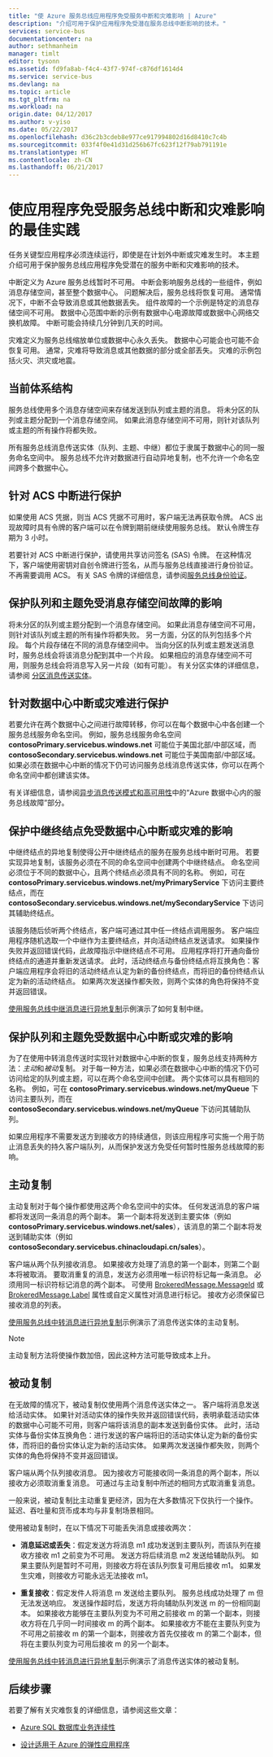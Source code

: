 ```yaml
---
title: "使 Azure 服务总线应用程序免受服务中断和灾难影响 | Azure"
description: "介绍可用于保护应用程序免受潜在服务总线中断影响的技术。"
services: service-bus
documentationcenter: na
author: sethmanheim
manager: timlt
editor: tysonn
ms.assetid: fd9fa8ab-f4c4-43f7-974f-c876df1614d4
ms.service: service-bus
ms.devlang: na
ms.topic: article
ms.tgt_pltfrm: na
ms.workload: na
origin.date: 04/12/2017
ms.author: v-yiso
ms.date: 05/22/2017
ms.openlocfilehash: d36c2b3cdeb8e977ce917994802d16d8410c7c4b
ms.sourcegitcommit: 033f4f0e41d31d256b67fc623f12f79ab791191e
ms.translationtype: HT
ms.contentlocale: zh-CN
ms.lasthandoff: 06/21/2017
---
```

# <a name="best-practices-for-insulating-applications-against-service-bus-outages-and-disasters"></a>使应用程序免受服务总线中断和灾难影响的最佳实践
任务关键型应用程序必须连续运行，即使是在计划外中断或灾难发生时。 本主题介绍可用于保护服务总线应用程序免受潜在的服务中断和灾难影响的技术。

中断定义为 Azure 服务总线暂时不可用。 中断会影响服务总线的一些组件，例如消息存储空间，甚至整个数据中心。 问题解决后，服务总线将恢复可用。 通常情况下，中断不会导致消息或其他数据丢失。 组件故障的一个示例是特定的消息存储空间不可用。 数据中心范围中断的示例有数据中心电源故障或数据中心网络交换机故障。 中断可能会持续几分钟到几天的时间。

灾难定义为服务总线缩放单位或数据中心永久丢失。 数据中心可能会也可能不会恢复可用。 通常，灾难将导致消息或其他数据的部分或全部丢失。 灾难的示例包括火灾、洪灾或地震。

## <a name="current-architecture"></a>当前体系结构
服务总线使用多个消息存储空间来存储发送到队列或主题的消息。 将未分区的队列或主题分配到一个消息存储空间。 如果此消息存储空间不可用，则针对该队列或主题的所有操作将都失败。

所有服务总线消息传送实体（队列、主题、中继）都位于隶属于数据中心的同一服务命名空间中。 服务总线不允许对数据进行自动异地复制，也不允许一个命名空间跨多个数据中心。

## <a name="protecting-against-acs-outages"></a>针对 ACS 中断进行保护
如果使用 ACS 凭据，则当 ACS 凭据不可用时，客户端无法再获取令牌。 ACS 出现故障时具有令牌的客户端可以在令牌到期前继续使用服务总线。 默认令牌生存期为 3 小时。

若要针对 ACS 中断进行保护，请使用共享访问签名 (SAS) 令牌。 在这种情况下，客户端使用密钥对自创令牌进行签名，从而与服务总线直接进行身份验证。 不再需要调用 ACS。 有关 SAS 令牌的详细信息，请参阅[服务总线身份验证][Service Bus authentication]。

## <a name="protecting-queues-and-topics-against-messaging-store-failures"></a>保护队列和主题免受消息存储空间故障的影响
将未分区的队列或主题分配到一个消息存储空间。 如果此消息存储空间不可用，则针对该队列或主题的所有操作将都失败。 另一方面，分区的队列包括多个片段。 每个片段存储在不同的消息存储空间中。 当向分区的队列或主题发送消息时，服务总线会将该消息分配到其中一个片段。 如果相应的消息存储空间不可用，则服务总线会将消息写入另一片段（如有可能）。 有关分区实体的详细信息，请参阅 [分区消息传送实体][Partitioned messaging entities]。

## <a name="protecting-against-datacenter-outages-or-disasters"></a>针对数据中心中断或灾难进行保护
若要允许在两个数据中心之间进行故障转移，你可以在每个数据中心中各创建一个服务总线服务命名空间。 例如，服务总线服务命名空间 **contosoPrimary.servicebus.windows.net** 可能位于美国北部/中部区域，而 **contosoSecondary.servicebus.windows.net** 可能位于美国南部/中部区域。 如果必须在数据中心中断的情况下仍可访问服务总线消息传送实体，你可以在两个命名空间中都创建该实体。

有关详细信息，请参阅[异步消息传送模式和高可用性][Asynchronous messaging patterns and high availability]中的“Azure 数据中心内的服务总线故障”部分。

## <a name="protecting-relay-endpoints-against-datacenter-outages-or-disasters"></a>保护中继终结点免受数据中心中断或灾难的影响
中继终结点的异地复制使得公开中继终结点的服务在服务总线中断时可用。 若要实现异地复制，该服务必须在不同的命名空间中创建两个中继终结点。 命名空间必须位于不同的数据中心，且两个终结点必须具有不同的名称。 例如，可在 **contosoPrimary.servicebus.windows.net/myPrimaryService** 下访问主要终结点，而在 **contosoSecondary.servicebus.windows.net/mySecondaryService** 下访问其辅助终结点。

该服务随后侦听两个终结点，客户端可通过其中任一终结点调用服务。 客户端应用程序随机选取一个中继作为主要终结点，并向活动终结点发送请求。 如果操作失败并返回错误代码，此故障指示中继终结点不可用。 应用程序将打开通向备份终结点的通道并重新发送请求。 此时，活动终结点与备份终结点将互换角色：客户端应用程序会将旧的活动终结点认定为新的备份终结点，而将旧的备份终结点认定为新的活动终结点。 如果两次发送操作都失败，则两个实体的角色将保持不变并返回错误。

[使用服务总线中继消息进行异地复制][Geo-replication with Service Bus relayed Messages]示例演示了如何复制中继。

## <a name="protecting-queues-and-topics-against-datacenter-outages-or-disasters"></a>保护队列和主题免受数据中心中断或灾难的影响
为了在使用中转消息传送时实现针对数据中心中断的恢复，服务总线支持两种方法：*主动*和*被动*复制。 对于每一种方法，如果必须在数据中心中断的情况下仍可访问给定的队列或主题，可以在两个命名空间中创建。 两个实体可以具有相同的名称。 例如，可在 **contosoPrimary.servicebus.windows.net/myQueue** 下访问主要队列，而在 **contosoSecondary.servicebus.windows.net/myQueue** 下访问其辅助队列。

如果应用程序不需要发送方到接收方的持续通信，则该应用程序可实施一个用于防止消息丢失的持久客户端队列，从而保护发送方免受任何暂时性服务总线故障的影响。

## <a name="active-replication"></a>主动复制

主动复制对于每个操作都使用这两个命名空间中的实体。 任何发送消息的客户端都将发送同一条消息的两个副本。 第一个副本将发送到主要实体（例如 **contosoPrimary.servicebus.windows.net/sales**），该消息的第二个副本将发送到辅助实体（例如 **contosoSecondary.servicebus.chinacloudapi.cn/sales**）。

客户端从两个队列接收消息。 如果接收方处理了消息的第一个副本，则第二个副本将被取消。 要取消重复的消息，发送方必须用唯一标识符标记每一条消息。 必须用同一标识符标记消息的两个副本。 可使用 [BrokeredMessage.MessageId][BrokeredMessage.MessageId] 或 [BrokeredMessage.Label][BrokeredMessage.Label] 属性或自定义属性对消息进行标记。 接收方必须保留已接收消息的列表。

[使用服务总线中转消息进行异地复制][Geo-replication with Service Bus Brokered Messages]示例演示了消息传送实体的主动复制。

> [!NOTE]
> 主动复制方法将使操作数加倍，因此这种方法可能导致成本上升。
> 
> 

## <a name="passive-replication"></a>被动复制
在无故障的情况下，被动复制仅使用两个消息传送实体之一。 客户端将消息发送给活动实体。 如果针对活动实体的操作失败并返回错误代码，表明承载活动实体的数据中心可能不可用，则客户端将该消息的副本发送到备份实体。 此时，活动实体与备份实体互换角色：进行发送的客户端将旧的活动实体认定为新的备份实体，而将旧的备份实体认定为新的活动实体。 如果两次发送操作都失败，则两个实体的角色将保持不变并返回错误。

客户端从两个队列接收消息。 因为接收方可能接收同一条消息的两个副本，所以接收方必须取消重复消息。 可通过与主动复制中所述的相同方式取消重复消息。

一般来说，被动复制比主动重复更经济，因为在大多数情况下仅执行一个操作。 延迟、吞吐量和货币成本均与非复制场景相同。

使用被动复制时，在以下情况下可能丢失消息或接收两次：

-   **消息延迟或丢失**：假定发送方将消息 m1 成功发送到主要队列，而该队列在接收方接收 m1 之前变为不可用。 发送方将后续消息 m2 发送给辅助队列。 如果主要队列是暂时不可用，则接收方将在该队列恢复可用后接收 m1。 如果发生灾难，则接收方可能永远无法接收 m1。

-   **重复接收**：假定发件人将消息 m 发送给主要队列。 服务总线成功处理了 m 但无法发送响应。 发送操作超时后，发送方将向辅助队列发送 m 的一份相同副本。 如果接收方能够在主要队列变为不可用之前接收 m 的第一个副本，则接收方将在几乎同一时间接收 m 的两个副本。 如果接收方不能在主要队列变为不可用之前接收 m 的第一个副本，则接收方首先仅接收 m 的第二个副本，但将在主要队列变为可用后接收 m 的另一个副本。

[使用服务总线中转消息进行异地复制][Geo-replication with Service Bus Brokered Messages]示例演示了消息传送实体的被动复制。

## <a name="next-steps"></a>后续步骤
若要了解有关灾难恢复的详细信息，请参阅这些文章：

- [Azure SQL 数据库业务连续性][Azure SQL Database Business Continuity]
- [设计适用于 Azure 的弹性应用程序][Azure resiliency technical guidance]

  [Service Bus Authentication]: ./service-bus-authentication-and-authorization.md
  [Partitioned messaging entities]: ./service-bus-partitioning.md
  [Asynchronous messaging patterns and high availability]: ./service-bus-async-messaging.md#failure-of-service-bus-within-an-azure-datacenter
  [Geo-replication with Service Bus Relayed Messages]: http://code.msdn.microsoft.com/Geo-replication-with-16dbfecd
  [BrokeredMessage.MessageId]: https://docs.microsoft.com/dotnet/api/microsoft.servicebus.messaging.brokeredmessage#Microsoft_ServiceBus_Messaging_BrokeredMessage_MessageId
  [BrokeredMessage.Label]: https://docs.microsoft.com/dotnet/api/microsoft.servicebus.messaging.brokeredmessage#Microsoft_ServiceBus_Messaging_BrokeredMessage_Label
  [Geo-replication with Service Bus Brokered Messages]: http://code.msdn.microsoft.com/Geo-replication-with-f5688664
  [Azure SQL Database Business Continuity]: ../sql-database/sql-database-business-continuity.md
  [Azure resiliency technical guidance]: ../resiliency/resiliency-technical-guidance.md